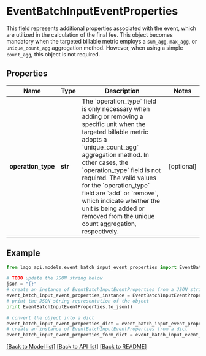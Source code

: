 # EventBatchInputEventProperties

This field represents additional properties associated with the event, which are utilized in the calculation of the final fee. This object becomes mandatory when the targeted billable metric employs a `sum_agg`, `max_agg`, or `unique_count_agg` aggregation method. However, when using a simple `count_agg`, this object is not required.

## Properties

Name | Type | Description | Notes
------------ | ------------- | ------------- | -------------
**operation_type** | **str** | The &#x60;operation_type&#x60; field is only necessary when adding or removing a specific unit when the targeted billable metric adopts a &#x60;unique_count_agg&#x60; aggregation method. In other cases, the &#x60;operation_type&#x60; field is not required. The valid values for the &#x60;operation_type&#x60; field are &#x60;add&#x60; or &#x60;remove&#x60;, which indicate whether the unit is being added or removed from the unique count aggregation, respectively. | [optional] 

## Example

```python
from lago_api.models.event_batch_input_event_properties import EventBatchInputEventProperties

# TODO update the JSON string below
json = "{}"
# create an instance of EventBatchInputEventProperties from a JSON string
event_batch_input_event_properties_instance = EventBatchInputEventProperties.from_json(json)
# print the JSON string representation of the object
print EventBatchInputEventProperties.to_json()

# convert the object into a dict
event_batch_input_event_properties_dict = event_batch_input_event_properties_instance.to_dict()
# create an instance of EventBatchInputEventProperties from a dict
event_batch_input_event_properties_form_dict = event_batch_input_event_properties.from_dict(event_batch_input_event_properties_dict)
```
[[Back to Model list]](../README.md#documentation-for-models) [[Back to API list]](../README.md#documentation-for-api-endpoints) [[Back to README]](../README.md)


